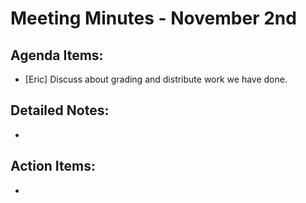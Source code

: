# Meeting Minutes - November 2nd

## Agenda Items:
- [Eric] Discuss about grading and distribute work we have done.

## Detailed Notes:
- 

## Action Items:
- 
